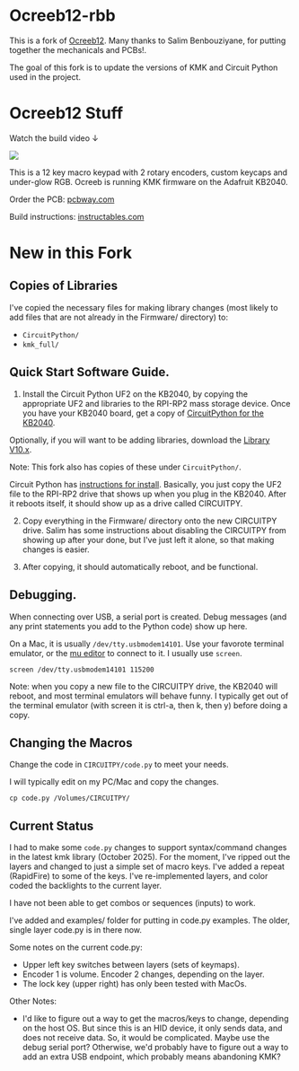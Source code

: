 # Ocreeb12-rbb

This is a fork of [Ocreeb12](https://github.com/sb-ocr/ocreeb-12). Many thanks
to Salim Benbouziyane, for putting together the mechanicals and PCBs!.

The goal of this fork is to update the versions of KMK and Circuit Python used
in the project.

# Ocreeb12 Stuff
Watch the build video ↓

[<img src="/Images/001.png">](https://youtu.be/P_oSLBZABGA)

This is a 12 key macro keypad with 2 rotary encoders, custom keycaps and under-glow RGB. 
Ocreeb is running KMK firmware on the Adafruit KB2040.

Order the PCB: [pcbway.com](https://www.pcbway.com/project/shareproject/DIY_Mechanical_Macro_Keypad_Ocreeb_24300065.html)

Build instructions: [instructables.com](https://www.instructables.com/DIY-Mechanical-Macro-Keypad-Ocreeb/)

# New in this Fork

## Copies of Libraries

I've copied the necessary files for making library changes (most likely to add
files that are not already in the Firmware/ directory) to:
- `CircuitPython/`
- `kmk_full/`

## Quick Start Software Guide.

1. Install the Circuit Python UF2 on the KB2040, by copying the appropriate UF2
and libraries to the RPI-RP2 mass storage device.
Once you have your KB2040 board, get a copy of [CircuitPython for the KB2040](https://circuitpython.org/board/adafruit_kb2040/).

Optionally, if you will want to be adding libraries, download the
[Library](https://circuitpython.org/libraries)
[V10.x](https://github.com/adafruit/Adafruit_CircuitPython_Bundle/releases/download/20251014/adafruit-circuitpython-bundle-10.x-mpy-20251014.zip).

Note: This fork also has copies of these under `CircuitPython/`.

Circuit Python has [instructions for install](https://learn.adafruit.com/adafruit-kb2040/circuitpython).
Basically, you just copy the UF2 file to the RPI-RP2 drive that shows up when
you plug in the KB2040. After it reboots itself, it should show up as a drive
called CIRCUITPY.

2. Copy everything in the Firmware/ directory onto the new CIRCUITPY drive.
Salim has some instructions about disabling the CIRCUITPY from showing up after
your done, but I've just left it alone, so that making changes is easier.

3. After copying, it should automatically reboot, and be functional.

## Debugging.

When connecting over USB, a serial port is created. Debug messages (and any
print statements you add to the Python code) show up here.

On a Mac, it is usually `/dev/tty.usbmodem14101`. Use your favorote terminal
emulator, or the [mu editor](https://codewith.mu/) to connect to it. I usually use `screen`.

   ```
   screen /dev/tty.usbmodem14101 115200
   ```

Note: when you copy a new file to the CIRCUITPY drive, the KB2040 will reboot,
and most terminal emulators will behave funny. I typically get out of the
terminal emulator (with screen it is ctrl-a, then k, then y) before doing a
copy.

## Changing the Macros

Change the code in `CIRCUITPY/code.py` to meet your needs.

I will typically edit on my PC/Mac and copy the changes.

   ```
   cp code.py /Volumes/CIRCUITPY/
   ```

## Current Status

I had to make some `code.py` changes to support syntax/command changes in the
latest kmk library (October 2025). For the moment, I've ripped out the layers
and changed to just a simple set of macro keys. I've added a repeat (RapidFire)
to some of the keys. I've re-implemented layers, and color coded the backlights
to the current layer.

I have not been able to get combos or sequences (inputs) to work.

I've added and examples/ folder for putting in code.py examples. The older,
single layer code.py is in there now.

Some notes on the current code.py:
- Upper left key switches between layers (sets of keymaps).
- Encoder 1 is volume. Encoder 2 changes, depending on the layer.
- The lock key (upper right) has only been tested with MacOs.

Other Notes:
- I'd like to figure out a way to get the macros/keys to change, depending on
the host OS. But since this is an HID device, it only sends data, and does not
receive data. So, it would be complicated. Maybe use the debug serial port?
Otherwise, we'd probably have to figure out a way to add an extra USB endpoint,
which probably means abandoning KMK?
